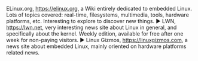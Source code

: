 ELinux.org, https://elinux.org, a Wiki entirely dedicated to embedded Linux.
Lots of topics covered: real-time, filesystems, multimedia, tools, hardware
platforms, etc. Interesting to explore to discover new things.
▶ LWN, https://lwn.net, very interesting news site about Linux in general, and
specifically about the kernel. Weekly edition, available for free after one week for
non-paying visitors.
▶ Linux Gizmos, https://linuxgizmos.com, a news site about embedded Linux,
mainly oriented on hardware platforms related news.